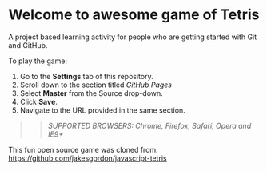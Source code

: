 # Welcome to awesome game of Tetris

A project based learning activity for people who are getting started with Git and GitHub.

To play the game:

1. Go to the **Settings** tab of this repository.
1. Scroll down to the section titled _GitHub Pages_
1. Select **Master** from the Source drop-down.
1. Click **Save**.
1. Navigate to the URL provided in the same section.

> > _*SUPPORTED BROWSERS*: Chrome, Firefox, Safari, Opera and IE9+_

This fun open source game was cloned from: https://github.com/jakesgordon/javascript-tetris
